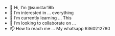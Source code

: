 - 👋 Hi, I’m @sunstar18b
- 👀 I’m interested in ... everything
- 🌱 I’m currently learning ... This 
- 💞️ I’m looking to collaborate on ...
- 📫 How to reach me ... My whatsapp 9360212780

<!---
sunstar18b/sunstar18b is a ✨ special ✨ repository because its `README.md` (this file) appears on your GitHub profile.
You can click the Preview link to take a look at your changes.
--->
